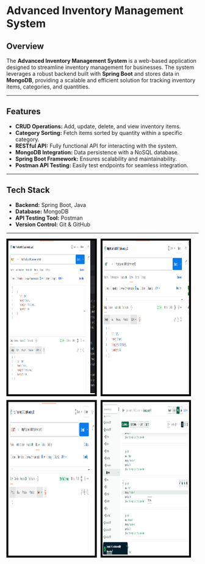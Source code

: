 # **Advanced Inventory Management System**

## **Overview**
The **Advanced Inventory Management System** is a web-based application designed to streamline inventory management for businesses. The system leverages a robust backend built with **Spring Boot** and stores data in **MongoDB**, providing a scalable and efficient solution for tracking inventory items, categories, and quantities.

---

## **Features**
- **CRUD Operations:** Add, update, delete, and view inventory items.
- **Category Sorting:** Fetch items sorted by quantity within a specific category.
- **RESTful API:** Fully functional API for interacting with the system.
- **MongoDB Integration:** Data persistence with a NoSQL database.
- **Spring Boot Framework:** Ensures scalability and maintainability.
- **Postman API Testing:** Easily test endpoints for seamless integration.

---

## **Tech Stack**
- **Backend:** Spring Boot, Java
- **Database:** MongoDB
- **API Testing Tool:** Postman
- **Version Control:** Git & GitHub

---

<div style="display: flex; flex-wrap: wrap; gap: 10px;">
    <img src='./src/images/Screenshot 2024-11-27 195528.png' style="width:45%; height:400px; border:5px solid black; padding-bottom:3px;">
    <img src='./src/images/Screenshot 2024-11-27 195621.png' style="width:45%; height:400px; border:5px solid black; padding-bottom:3px;">
    <img src='./src/images/Screenshot 2024-11-27 200020.png' style="width:45%; height:400px; border:5px solid black; padding-bottom:3px;">
    <img src='./src/images/Screenshot 2024-11-27 200036.png' style="width:45%; height:400px; border:5px solid black; padding-bottom:3px;">
</div>
